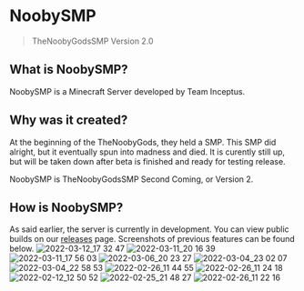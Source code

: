 # NoobySMP

> TheNoobyGodsSMP Version 2.0

## What is NoobySMP?
NoobySMP is a Minecraft Server developed by Team Inceptus.

## Why was it created?
At the beginning of the TheNoobyGods, they held a SMP. This SMP did alright, but it eventually spun into madness and died. It is curently still up, but will be taken down after beta is finished and ready for testing release.

NoobySMP is TheNoobyGodsSMP Second Coming, or Version 2.

## How is NoobySMP?
As said earlier, the server is currently in development. You can view public builds on our [releases](https://github.com/Team-Inceptus/NoobySMP/releases) page. Screenshots of previous features can be found below.
![2022-03-12_17 32 47](https://user-images.githubusercontent.com/54124162/158071187-8d23fa3c-f7f6-42cd-82d5-c409329034c3.png)
![2022-03-11_20 16 39](https://user-images.githubusercontent.com/54124162/158071204-60b7fb9f-a72e-4b70-90e0-67ebe02f96a3.png)
![2022-03-11_17 56 03](https://user-images.githubusercontent.com/54124162/158071210-6e2c646f-8768-4ae0-95eb-63e78c1edd21.png)
![2022-03-06_20 23 27](https://user-images.githubusercontent.com/54124162/158071212-78b2f1b8-01c2-47b8-bb24-0d1a4938b10e.png)
![2022-03-04_23 02 07](https://user-images.githubusercontent.com/54124162/158071227-4b44b552-3955-4918-807d-d1e4c0ec8d8e.png)
![2022-03-04_22 58 53](https://user-images.githubusercontent.com/54124162/158071229-969e0497-1771-4296-9500-584b68941834.png)
![2022-02-26_11 44 55](https://user-images.githubusercontent.com/54124162/155906403-7cab99c6-5c40-4be4-ad6c-1410dfcb25f0.png)
![2022-02-26_11 24 18](https://user-images.githubusercontent.com/54124162/155906409-607f517d-21f5-4dde-a4ed-ff5427a748ad.png)
![2022-02-12_12 50 52](https://user-images.githubusercontent.com/54124162/155906416-b25ec520-d4c0-43db-8e8e-c687949ad0e4.png)
![2022-02-25_21 48 27](https://user-images.githubusercontent.com/54124162/155906418-81d09e35-0d77-47f1-b5fc-30cef2b56b15.png)
![2022-02-26_11 22 16](https://user-images.githubusercontent.com/54124162/155906426-9b9c0b5f-84b7-4c32-a46e-a80b3b239e8f.png)
